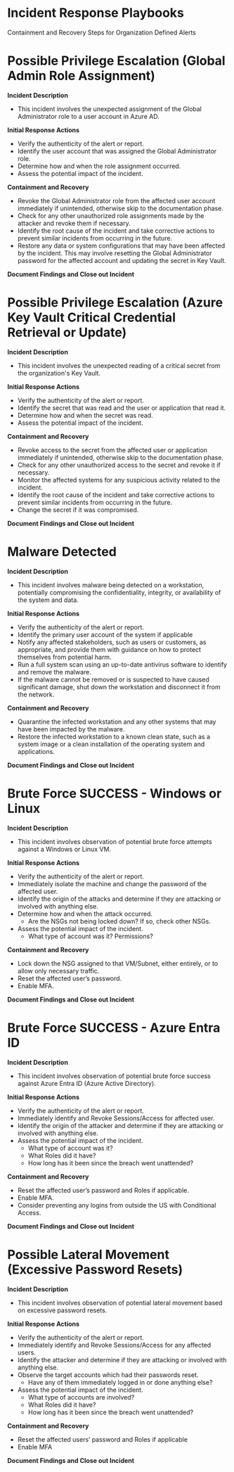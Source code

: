 # Incident Response Playbooks

Containment and Recovery Steps for Organization Defined Alerts

# **Possible Privilege Escalation (Global Admin Role Assignment)**

**Incident Description**

- This incident involves the unexpected assignment of the Global Administrator role to a user account in Azure AD.

**Initial Response Actions**

- Verify the authenticity of the alert or report.
- Identify the user account that was assigned the Global Administrator role.
- Determine how and when the role assignment occurred.
- Assess the potential impact of the incident.

**Containment and Recovery**

- Revoke the Global Administrator role from the affected user account immediately if unintended, otherwise skip to the documentation phase.
- Check for any other unauthorized role assignments made by the attacker and revoke them if necessary.
- Identify the root cause of the incident and take corrective actions to prevent similar incidents from occurring in the future.
- Restore any data or system configurations that may have been affected by the incident. This may involve resetting the Global Administrator password for the affected account and updating the secret in Key Vault.

**Document Findings and Close out Incident**


# **Possible Privilege Escalation (Azure Key Vault Critical Credential Retrieval or Update)**

**Incident Description**

- This incident involves the unexpected reading of a critical secret from the organization's Key Vault.

**Initial Response Actions**

- Verify the authenticity of the alert or report.
- Identify the secret that was read and the user or application that read it.
- Determine how and when the secret was read.
- Assess the potential impact of the incident.

**Containment and Recovery**

- Revoke access to the secret from the affected user or application immediately if unintended, otherwise skip to the documentation phase.
- Check for any other unauthorized access to the secret and revoke it if necessary.
- Monitor the affected systems for any suspicious activity related to the incident.
- Identify the root cause of the incident and take corrective actions to prevent similar incidents from occurring in the future.
- Change the secret if it was compromised.

**Document Findings and Close out Incident**


# **Malware Detected**

**Incident Description**

- This incident involves malware being detected on a workstation, potentially compromising the confidentiality, integrity, or availability of the system and data.

**Initial Response Actions**

- Verify the authenticity of the alert or report.
- Identify the primary user account of the system if applicable
- Notify any affected stakeholders, such as users or customers, as appropriate, and provide them with guidance on how to protect themselves from potential harm.
- Run a full system scan using an up-to-date antivirus software to identify and remove the malware.
- If the malware cannot be removed or is suspected to have caused significant damage, shut down the workstation and disconnect it from the network.

**Containment and Recovery**

- Quarantine the infected workstation and any other systems that may have been impacted by the malware.
- Restore the infected workstation to a known clean state, such as a system image or a clean installation of the operating system and applications.

**Document Findings and Close out Incident**


# **Brute Force SUCCESS - Windows or Linux**

**Incident Description**

- This incident involves observation of potential brute force attempts against a Windows or Linux VM.

**Initial Response Actions**

- Verify the authenticity of the alert or report.
- Immediately isolate the machine and change the password of the affected user.
- Identify the origin of the attacks and determine if they are attacking or involved with anything else.
- Determine how and when the attack occurred.
    - Are the NSGs not being locked down? If so, check other NSGs.
- Assess the potential impact of the incident.
    - What type of account was it? Permissions?

**Containment and Recovery**

- Lock down the NSG assigned to that VM/Subnet, either entirely, or to allow only necessary traffic.
- Reset the affected user’s password.
- Enable MFA.

**Document Findings and Close out Incident**


# **Brute Force SUCCESS - Azure Entra ID**

**Incident Description**

- This incident involves observation of potential brute force success against Azure Entra ID (Azure Active Directory).

**Initial Response Actions**

- Verify the authenticity of the alert or report.
- Immediately identify and Revoke Sessions/Access for affected user.
- Identify the origin of the attacker and determine if they are attacking or involved with anything else.
- Assess the potential impact of the incident.
    - What type of account was it?
    - What Roles did it have?
    - How long has it been since the breach went unattended?

**Containment and Recovery**

- Reset the affected user’s password and Roles if applicable.
- Enable MFA.
- Consider preventing any logins from outside the US with Conditional Access.

**Document Findings and Close out Incident**


# **Possible Lateral Movement (Excessive Password Resets)**

**Incident Description**

- This incident involves observation of potential lateral movement based on excessive password resets.

**Initial Response Actions**

- Verify the authenticity of the alert or report.
- Immediately identify and Revoke Sessions/Access for any affected users.
- Identify the attacker and determine if they are attacking or involved with anything else.
- Observe the target accounts which had their passwords reset.
    - Have any of them immediately logged in or done anything else?
- Assess the potential impact of the incident.
    - What type of accounts are involved?
    - What Roles did it have?
    - How long has it been since the breach went unattended?

**Containment and Recovery**

- Reset the affected users’ password and Roles if applicable
- Enable MFA

**Document Findings and Close out Incident**
